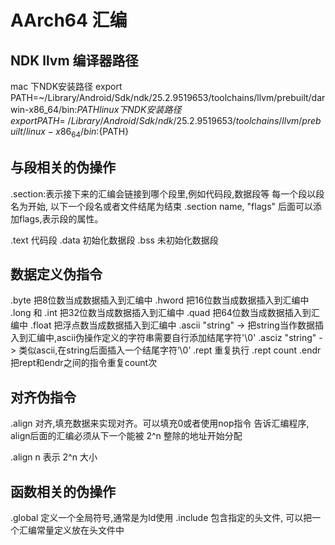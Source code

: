 # AArch64 汇编

## NDK llvm 编译器路径

mac 下NDK安装路径
export PATH=~/Library/Android/Sdk/ndk/25.2.9519653/toolchains/llvm/prebuilt/darwin-x86_64/bin:${PATH}
linux 下NDK安装路径
export PATH=~/Library/Android/Sdk/ndk/25.2.9519653/toolchains/llvm/prebuilt/linux-x86_64/bin:${PATH}

## 与段相关的伪操作

.section:表示接下来的汇编会链接到哪个段里,例如代码段,数据段等
每一个段以段名为开始, 以下一个段名或者文件结尾为结束
.section name, "flags" 后面可以添加flags,表示段的属性。

.text           代码段
.data           初始化数据段
.bss            未初始化数据段

## 数据定义伪指令

.byte                       把8位数当成数据插入到汇编中
.hword                      把16位数当成数据插入到汇编中
.long 和 .int               把32位数当成数据插入到汇编中
.quad                       把64位数当成数据插入到汇编中
.float                      把浮点数当成数据插入到汇编中
.ascii "string" ->          把string当作数据插入到汇编中,ascii伪操作定义的字符串需要自行添加结尾字符'\0'
.asciz "string" ->          类似ascii,在string后面插入一个结尾字符’\0’
.rept                       重复执行 .rept count .endr 把rept和endr之间的指令重复count次

## 对齐伪指令

.align 对齐,填充数据来实现对齐。可以填充0或者使用nop指令
告诉汇编程序, align后面的汇编必须从下一个能被 2^n 整除的地址开始分配

.align n        表示 2^n 大小

## 函数相关的伪操作

.global                     定义一个全局符号,通常是为ld使用
.include                    包含指定的头文件, 可以把一个汇编常量定义放在头文件中
